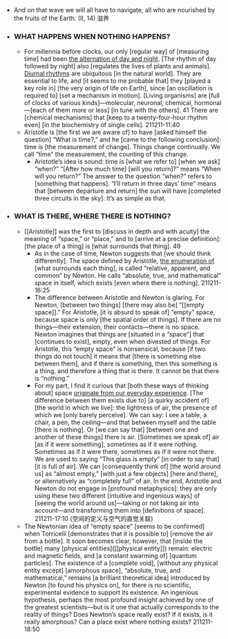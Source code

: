 - And on that wave
we will all have to navigate,
all who are nourished
by the fruits of the Earth. (II, 14) 滋养
- ### WHAT HAPPENS WHEN NOTHING HAPPENS?
    - For millennia before clocks, our only [regular way] of [measuring time] had been [the alternation of day and night](((GRWzUgz8S))). [The rhythm of day followed by night] also [regulates the lives of plants and animals]. [Diurnal rhythms](((v8hwAeHGb))) are ubiquitous [in the natural world]. They are essential to life, and [it seems to me probable that] they [played a key role in] [the very origin of life on Earth], since [an oscillation is required to] [set a mechanism in motion]. [Living organisms] are [full of clocks of various kinds]—molecular, neuronal, chemical, hormonal—[each of them more or less] [in tune with the others]. 41 There are [chemical mechanisms] that [keep to a twenty-four-hour rhythm even] [in the biochemistry of single cells].
211211-11:40
    - Aristotle is [the first we are aware of] to have [asked himself the question] “What is time?,” and he [came to the following conclusion]: time is [the measurement of change]. Things change continually. We call “time” the measurement, the counting of this change.
        - Aristotle’s idea is sound: time is [what we refer to] [when we ask] “when?” “[After how much time] [will you return]?” means “When will you return?” The answer to the question “when?” refers to [something that happens]. “I’ll return in three days’ time” means that [between departure and return] the sun will have [completed three circuits in the sky]. It’s as simple as that.
- ### WHAT IS THERE, WHERE THERE IS NOTHING?
    - [[Aristotle]] was the first to [discuss in depth and with acuity] the meaning of “space,” or “place,” and to [arrive at a precise definition]: [the place of a thing] is [what surrounds that thing]. 49
        - As in the case of time, Newton suggests that [we should think differently]. The space defined by Aristotle, [the enumeration of](((0pFTgPxyx))) [what surrounds each thing], is called “relative, apparent, and common” by Newton. He calls “absolute, true, and mathematical” space in itself, which exists [even where there is nothing].
211211-16:25
        - The difference between Aristotle and Newton is glaring. For Newton, [between two things] [there may also be] “[[empty space]].” For Aristotle, [it is absurd to speak of] “empty” space, because space is only [the spatial order of things]. If there are no things—their extension, their contacts—there is no space. Newton imagines that things are [situated in a “space”] that [continues to exist], empty, even when divested of things. For Aristotle, this “empty space” is nonsensical, because [if two things do not touch] it means that [there is something else between them], and if there is something, then this something is a thing, and therefore a thing that is there. It cannot be that there is “nothing.”
        - For my part, I find it curious that [both these ways of thinking about] space [originate from our everyday experience](((UdMWxhO3l))). [The difference between them exists due to] [a quirky accident of] [the world in which we live]: the lightness of air, the presence of which we [only barely perceive]. We can say: I see a table, a chair, a pen, the ceiling—and that between myself and the table [there is nothing]. Or [we can say that] [between one and another of these things] there is air. [Sometimes we speak of] air [as if it were something], sometimes as if it were nothing. Sometimes as if it were there, sometimes as if it were not there. We are used to saying “This glass is empty” [in order to say that] [it is full of air]. We can [consequently think of] [the world around us] as “almost empty,” [with just a few objects] [here and there], or alternatively as “completely full” of air. In the end, Aristotle and Newton do not engage in [profound metaphysics]: they are only using these two different [intuitive and ingenious ways] of [seeing the world around us]—taking or not taking air into account—and transforming them into [definitions of space].
211211-17:10
(空间的定义与空气的直觉关联)
    - The Newtonian idea of “empty space” [seems to be confirmed] when Torricelli [demonstrates that it is possible to] [remove the air from a bottle]. It soon becomes clear, however, that [inside the bottle] many [physical entities]([[physical entity]]) remain: electric and magnetic fields, and [a constant swarming of] [quantum particles]. The existence of a [complete void], [without any physical entity except] [amorphous space], “absolute, true, and mathematical,” remains [a brilliant theoretical idea] introduced by Newton [to found his physics on], for there is no scientific, experimental evidence to support its existence. An ingenious hypothesis, perhaps the most profound insight achieved by one of the greatest scientists—but is it one that actually corresponds to the reality of things? Does Newton’s space really exist? If it exists, is it really amorphous? Can a place exist where nothing exists?
211211-18:50
